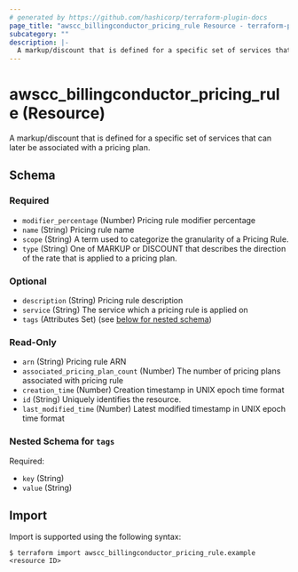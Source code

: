```yaml
---
# generated by https://github.com/hashicorp/terraform-plugin-docs
page_title: "awscc_billingconductor_pricing_rule Resource - terraform-provider-awscc"
subcategory: ""
description: |-
  A markup/discount that is defined for a specific set of services that can later be associated with a pricing plan.
---
```


# awscc_billingconductor_pricing_rule (Resource)

A markup/discount that is defined for a specific set of services that can later be associated with a pricing plan.



<!-- schema generated by tfplugindocs -->
## Schema

### Required

- `modifier_percentage` (Number) Pricing rule modifier percentage
- `name` (String) Pricing rule name
- `scope` (String) A term used to categorize the granularity of a Pricing Rule.
- `type` (String) One of MARKUP or DISCOUNT that describes the direction of the rate that is applied to a pricing plan.

### Optional

- `description` (String) Pricing rule description
- `service` (String) The service which a pricing rule is applied on
- `tags` (Attributes Set) (see [below for nested schema](#nestedatt--tags))

### Read-Only

- `arn` (String) Pricing rule ARN
- `associated_pricing_plan_count` (Number) The number of pricing plans associated with pricing rule
- `creation_time` (Number) Creation timestamp in UNIX epoch time format
- `id` (String) Uniquely identifies the resource.
- `last_modified_time` (Number) Latest modified timestamp in UNIX epoch time format

<a id="nestedatt--tags"></a>
### Nested Schema for `tags`

Required:

- `key` (String)
- `value` (String)

## Import

Import is supported using the following syntax:

```shell
$ terraform import awscc_billingconductor_pricing_rule.example <resource ID>
```

